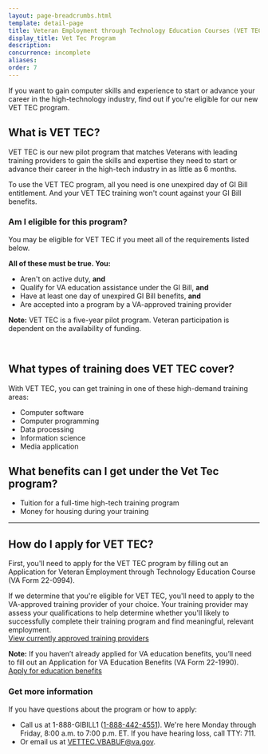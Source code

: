 ```yaml
---
layout: page-breadcrumbs.html
template: detail-page
title: Veteran Employment through Technology Education Courses (VET TEC) Program 
display_title: Vet Tec Program
description: 
concurrence: incomplete
aliases:
order: 7
---
```


<div class="va-introtext">

If you want to gain computer skills and experience to start or advance your career in the high-technology industry, find out if you're eligible for our new VET TEC program. 

</div>

## What is VET TEC?

VET TEC is our new pilot program that matches Veterans with leading training providers to gain the skills and expertise they need to start or advance their career in the high-tech industry in as little as 6 months.

To use the VET TEC program, all you need is one unexpired day of GI Bill entitlement. And your VET TEC training won't count against your GI Bill benefits.

<div class="feature" markdown="1">

### Am I eligible for this program?

You may be eligible for VET TEC if you meet all of the requirements listed below.

**All of these must be true. You:**
-	Aren't on active duty, **and**
-	Qualify for VA education assistance under the GI Bill, **and**
- Have at least one day of unexpired GI Bill benefits, **and**
- Are accepted into a program by a VA-approved training provider  

**Note:** VET TEC is a five-year pilot program. Veteran participation is dependent on the availability of funding. 

<br>
</div>

## What types of training does VET TEC cover?

With VET TEC, you can get training in one of these high-demand training areas:
-	Computer software
-	Computer programming 
-	Data processing 
-	Information science 
-	Media application

## What benefits can I get under the Vet Tec program? 

-	Tuition for a full-time high-tech training program
-	Money for housing during your training

---------

## How do I apply for VET TEC?

First, you'll need to apply for the VET TEC program by filling out an Application for Veteran Employment through Technology Education Course (VA Form 22-0994). 

If we determine that you're eligible for VET TEC, you'll need to apply to the VA-approved training provider of your choice. Your training provider may assess your qualifications to help determine whether you'll likely to successfully complete their training program and find meaningful, relevant employment. <br>
[View currently approved training providers](https://benefits.va.gov/gibill/fgib/vettec_providers.asp)

**Note:** If you haven’t already applied for VA education benefits, you’ll need to fill out an Application for VA Education Benefits (VA Form 22-1990).<br>
[Apply for education benefits](/education/how-to-apply/)

### Get more information

If you have questions about the program or how to apply:

- Call us at 1-888-GIBILL1 (<a href="tel:+18884424551">1-888-442-4551</a>). We're here Monday through Friday, 8:00 a.m. to 7:00 p.m. ET. If you have hearing loss, call TTY: 711.
- Or email us at [VETTEC.VBABUF@va.gov](mailto:VETTEC.VBABUF@va.gov).
